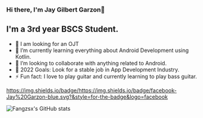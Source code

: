 ### Hi there, I'm Jay Gilbert Garzon👋 

## I'm a 3rd year BSCS Student.
- 🔭 I am looking for an OJT
- 🌱 I’m currently learning everything about Android Development using Kotlin.
- 👯 I’m looking to collaborate with anything related to Android.
- 🥅 2022 Goals: Look for a stable job in App Development Industry.
- ⚡ Fun fact: I love to play guitar and currently learning to play bass guitar.

https://img.shields.io/badge/https://img.shields.io/badge/facebook-Jay%20Garzon-blue.svg?&style=for-the-badge&logo=facebook

![Fangzsx's GitHub stats](https://github-readme-stats.vercel.app/api?username=fangzsx&count_private=true&text_color=fff&bg_color=000,090909,131313&title_color=fff&show_icons=true&icon_color=fff)
